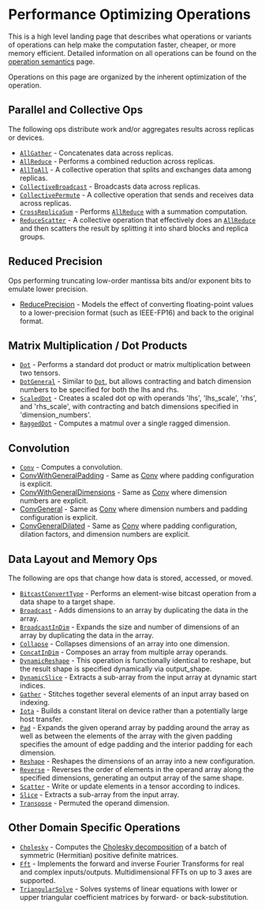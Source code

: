 # Performance Optimizing Operations 

This is a high level landing page that describes what operations or variants of operations can help make the computation faster, cheaper, or more memory efficient. Detailed information on all operations can be found on the [operation semantics](https://openxla.org/xla/operation_semantics) page.

Operations on this page are organized by the inherent optimization of the operation.

## Parallel and Collective Ops

The following ops distribute work and/or aggregates results across replicas or devices. 

* [`AllGather`](https://openxla.org/xla/operation_semantics#allgather) \- Concatenates data across replicas.  
* [`AllReduce`](https://openxla.org/xla/operation_semantics#allreduce) \- Performs a combined reduction across replicas.  
* [`AllToAll`](https://openxla.org/xla/operation_semantics#alltoall) \- A collective operation that splits and exchanges data among replicas.  
* [`CollectiveBroadcast`](https://openxla.org/xla/operation_semantics#collectivebroadcast) \- Broadcasts data across replicas.   
* [`CollectivePermute`](https://openxla.org/xla/operation_semantics#collectivepermute) \- A collective operation that sends and receives data across replicas.  
* [`CrossReplicaSum`](https://openxla.org/xla/operation_semantics#crossreplicasum) \- Performs [`AllReduce`](https://openxla.org/xla/operation_semantics#allreduce) with a summation computation.  
* [`ReduceScatter`](https://openxla.org/xla/operation_semantics#reducescatter) \- A collective operation that effectively does an [`AllReduce`](https://openxla.org/xla/operation_semantics#allreduce) and then scatters the result by splitting it into shard blocks and replica groups.

## Reduced Precision

Ops performing truncating low-order mantissa bits and/or exponent bits to emulate lower precision.

* [ReducePrecision](https://openxla.org/xla/operation_semantics#reduceprecision) \- Models the effect of converting floating-point values to a lower-precision format (such as IEEE-FP16) and back to the original format.

## Matrix Multiplication / Dot Products

* [`Dot`](https://openxla.org/xla/operation_semantics#dot) \- Performs a standard dot product or matrix multiplication between two tensors.   
* [`DotGeneral`](https://openxla.org/xla/operation_semantics#dotgeneral)  \- Similar to [`Dot`](https://openxla.org/xla/operation_semantics#dot), but allows contracting and batch dimension numbers to be specified for both the lhs and rhs.  
* [`ScaledDot`](https://openxla.org/xla/operation_semantics#scaleddot) \- Creates a scaled dot op with operands 'lhs', 'lhs\_scale', 'rhs', and 'rhs\_scale', with contracting and batch dimensions specified in 'dimension\_numbers'.  
* [`RaggedDot`](https://openxla.org/xla/operation_semantics#raggeddot) \- Computes a matmul over a single ragged dimension. 

## Convolution

* [`Conv`](https://openxla.org/xla/operation_semantics#conv_convolution) \- Computes a convolution.   
* [ConvWithGeneralPadding](https://openxla.org/xla/operation_semantics#ConvWithGeneralPadding)  \- Same as [Conv](https://openxla.org/xla/operation_semantics#conv_convolution) where padding configuration is explicit.  
* [ConvWithGeneralDimensions](https://openxla.org/xla/operation_semantics#ConvWithGeneralDimensions) \- Same as [Conv](https://openxla.org/xla/operation_semantics#conv_convolution) where dimension numbers are explicit.  
* [ConvGeneral](https://openxla.org/xla/operation_semantics#ConvGeneral) \- Same as [Conv](https://openxla.org/xla/operation_semantics#conv_convolution) where dimension numbers and padding configuration is explicit. 
* [ConvGeneralDilated](https://openxla.org/xla/operation_semantics#convgeneraldilated) \- Same as [Conv](https://openxla.org/xla/operation_semantics#conv_convolution) where padding configuration, dilation factors, and dimension numbers are explicit.

## Data Layout and Memory Ops

The following are ops that change how data is stored, accessed, or moved. 

* [`BitcastConvertType`](https://openxla.org/xla/operation_semantics#bitcastconverttype) \- Performs an element-wise bitcast operation from a data shape to a target shape.
* [`Broadcast`](https://openxla.org/xla/operation_semantics#broadcast) \- Adds dimensions to an array by duplicating the data in the array.  
* [`BroadcastInDim`](https://openxla.org/xla/operation_semantics#broadcastindim) \- Expands the size and number of dimensions of an array by duplicating the data in the array.  
* [`Collapse`](https://openxla.org/xla/operation_semantics#collapse) \- Collapses dimensions of an array into one dimension.  
* [`ConcatInDim`](https://openxla.org/xla/operation_semantics#concatindim_concatenate) \- Composes an array from multiple array operands.  
* [`DynamicReshape`](https://openxla.org/xla/operation_semantics#dynamicreshape) \- This operation is functionally identical to reshape, but the result shape is specified dynamically via output\_shape.  
* [`DynamicSlice`](https://openxla.org/xla/operation_semantics#dynamicslice) \- Extracts a sub-array from the input array at dynamic start indices.  
* [`Gather`](https://openxla.org/xla/operation_semantics#gather) \- Stitches together several elements of an input array based on indexing.   
* [`Iota`](https://openxla.org/xla/operation_semantics#iota) \- Builds a constant literal on device rather than a potentially large host transfer.  
* [`Pad`](https://openxla.org/xla/operation_semantics#pad) \- Expands the given operand array by padding around the array as well as between the elements of the array with the given padding specifies the amount of edge padding and the interior padding for each dimension.  
* [`Reshape`](https://openxla.org/xla/operation_semantics#reshape) \- Reshapes the dimensions of an array into a new configuration.  
* [`Reverse`](https://openxla.org/xla/operation_semantics#rev_reverse) \- Reverses the order of elements in the operand array along the specified dimensions, generating an output array of the same shape.  
* [`Scatter`](https://openxla.org/xla/operation_semantics#scatter) \- Write or update elements in a tensor according to indices.  
* [`Slice`](https://openxla.org/xla/operation_semantics#slice) \- Extracts a sub-array from the input array.  
* [`Transpose`](https://openxla.org/xla/operation_semantics#transpose) \- Permuted the operand dimension.

## Other Domain Specific Operations

* [`Cholesky`](https://openxla.org/xla/operation_semantics#cholesky) \- Computes the [Cholesky decomposition](https://en.wikipedia.org/wiki/Cholesky_decomposition) of a batch of symmetric (Hermitian) positive definite matrices.  
* [`Fft`](https://openxla.org/xla/operation_semantics#fft) \-  Implements the forward and inverse Fourier Transforms for real and complex inputs/outputs. Multidimensional FFTs on up to 3 axes are supported.  
* [`TriangularSolve`](https://openxla.org/xla/operation_semantics#triangularsolve) \- Solves systems of linear equations with lower or upper triangular coefficient matrices by forward- or back-substitution.

